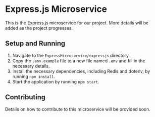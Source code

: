 # Express.js Microservice

This is the Express.js microservice for our project. More details will be added as the project progresses.

## Setup and Running

1. Navigate to the `ExpressMicroservice/expressjs` directory.
2. Copy the `.env.example` file to a new file named `.env` and fill in the necessary details.
3. Install the necessary dependencies, including Redis and dotenv, by running `npm install`.
4. Start the application by running `npm start`.

## Contributing

Details on how to contribute to this microservice will be provided soon.